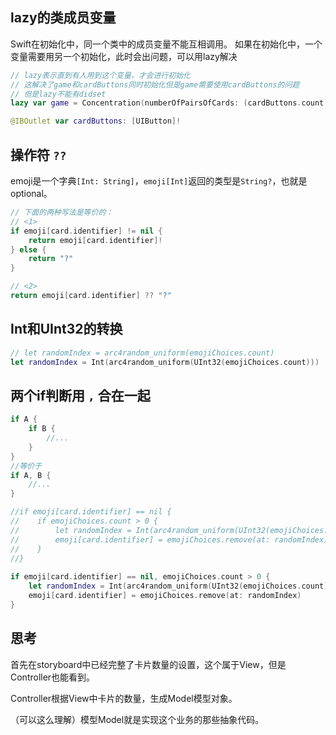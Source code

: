 



## lazy的类成员变量

Swift在初始化中，同一个类中的成员变量不能互相调用。
如果在初始化中，一个变量需要用另一个初始化，此时会出问题，可以用lazy解决

```swift
// lazy表示直到有人用到这个变量，才会进行初始化
// 这解决了game和cardButtons同时初始化但是game需要使用cardButtons的问题
// 但是lazy不能有didset
lazy var game = Concentration(numberOfPairsOfCards: (cardButtons.count + 1) / 2)

@IBOutlet var cardButtons: [UIButton]!
```





## 操作符 `??`

emoji是一个字典`[Int: String]`，`emoji[Int]`返回的类型是`String?`，也就是optional。

```swift
// 下面的两种写法是等价的：
// <1>
if emoji[card.identifier] != nil {
    return emoji[card.identifier]!
} else {
    return "?"
}

// <2>
return emoji[card.identifier] ?? "?"
```



## Int和UInt32的转换

```swift
// let randomIndex = arc4random_uniform(emojiChoices.count)
let randomIndex = Int(arc4random_uniform(UInt32(emojiChoices.count)))
```





## 两个if判断用 `,` 合在一起

```swift
if A {
    if B {
        //...
    }
}
//等价于
if A, B {
    //...
}
```



```swift
//if emoji[card.identifier] == nil {
//    if emojiChoices.count > 0 {
//        let randomIndex = Int(arc4random_uniform(UInt32(emojiChoices.count)))
//        emoji[card.identifier] = emojiChoices.remove(at: randomIndex)
//    }
//}
        
if emoji[card.identifier] == nil, emojiChoices.count > 0 {
    let randomIndex = Int(arc4random_uniform(UInt32(emojiChoices.count)))
    emoji[card.identifier] = emojiChoices.remove(at: randomIndex)
}
```









## 思考



首先在storyboard中已经完整了卡片数量的设置，这个属于View，但是Controller也能看到。

Controller根据View中卡片的数量，生成Model模型对象。

（可以这么理解）模型Model就是实现这个业务的那些抽象代码。



